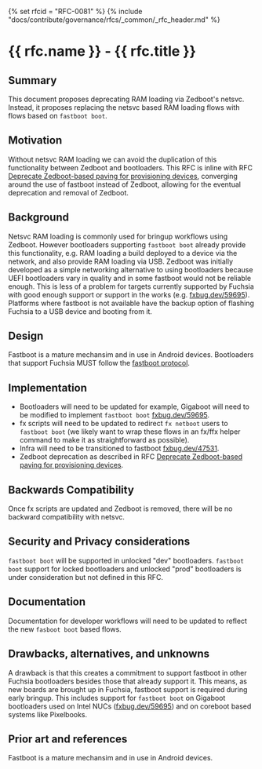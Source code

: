 {% set rfcid = "RFC-0081" %}
{% include "docs/contribute/governance/rfcs/_common/_rfc_header.md" %}
# {{ rfc.name }} - {{ rfc.title }}
<!-- *** DO NOT EDIT ABOVE THIS LINE -->

<!-- *** This should begin with an H2 element (for example, ##Summary).  -->

## Summary

This document proposes deprecating RAM loading via Zedboot's
netsvc. Instead, it proposes replacing the netsvc based RAM loading
flows with flows based on `fastboot boot`.

## Motivation

Without netsvc RAM loading we can avoid the duplication of this
functionality between Zedboot and bootloaders. This RFC is inline with
RFC [Deprecate Zedboot-based paving for provisioning
devices](/docs/contribute/governance/rfcs/0075_deprecate_zedboot_paving.md),
converging around the use of fastboot instead of Zedboot, allowing for
the eventual deprecation and removal of Zedboot.

## Background

Netsvc RAM loading is commonly used for bringup workflows using
Zedboot. However bootloaders supporting `fastboot boot` already
provide this functionality, e.g. RAM loading a build deployed to a
device via the network, and also provide RAM loading via USB. Zedboot
was initially developed as a simple networking alternative to using
bootloaders because UEFI bootloaders vary in quality and in some
fastboot would not be reliable enough. This is less of a problem for
targets currently supported by Fuchsia with good enough support or
support in the works
(e.g. [fxbug.dev/59695](https://fxbug.dev/59695)).  Platforms where
fastboot is not available have the backup option of flashing Fuchsia
to a USB device and booting from it.

## Design

Fastboot is a mature mechansim and in use in Android
devices. Bootloaders that support Fuchsia MUST follow the [fastboot
protocol](https://android.googlesource.com/platform/system/core/+/refs/heads/master/fastboot).

## Implementation

* Bootloaders will need to be updated for example, Gigaboot will need
  to be modified to implement `fastboot boot`
  [fxbug.dev/59695](https://fxbug.dev/59695).
* fx scripts will need to be updated to redirect `fx netboot` users to
  `fastboot boot` (we likely want to wrap these flows in an fx/ffx
  helper command to make it as straightforward as possible).
* Infra will need to be transitioned to fastboot
  [fxbug.dev/47531](https://fxbug.dev/47531).
* Zedboot deprecation as described in RFC [Deprecate Zedboot-based
  paving for provisioning
  devices](/docs/contribute/governance/rfcs/0075_deprecate_zedboot_paving.md).

## Backwards Compatibility

Once fx scripts are updated and Zedboot is removed, there will be no
backward compatibility with netsvc.

## Security and Privacy considerations

`fastboot boot` will be supported in unlocked "dev" bootloaders.
`fastboot boot` support for locked bootloaders and unlocked "prod"
bootloaders is under consideration but not defined in this RFC.

## Documentation

Documentation for developer workflows will need to be updated to
reflect the new `fasboot boot` based flows.

## Drawbacks, alternatives, and unknowns

A drawback is that this creates a commitment to support fastboot in
other Fuchsia bootloaders besides those that already support it. This
means, as new boards are brought up in Fuchsia, fastboot support is
required during early bringup. This includes support for `fastboot
boot` on Gigaboot bootloaders used on Intel NUCs
([fxbug.dev/59695](https://fxbug.dev/59695)) and on coreboot based
systems like Pixelbooks.

## Prior art and references

Fastboot is a mature mechansim and in use in Android devices.
